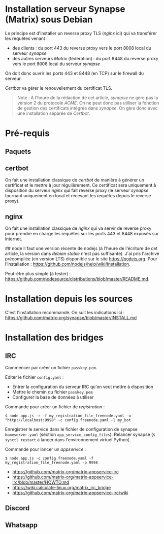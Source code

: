 Installation serveur Synapse (Matrix) sous Debian
=================================================

Le principe est d'installer un reverse proxy TLS (*nginx* ici) qui va transférer les requêtes venant :
- des clients : du port 443 du reverse proxy vers le port 8008 local du serveur *synapse*
- des autres serveurs *Matrix* (fédération) : du port 8448 du reverse proxy vers le port 8008 local du serveur *synapse*

On doit donc ouvrir les ports 443 et 8448 (en TCP) sur le firewall du serveur.

*Certbot* va gérer le renouvellement du certificat TLS.

> Note : A l'heure de la rédaction de cet article, *synapse* ne gère pas la version 2 du protocole *ACME*. On ne peut donc pas utiliser la fonction de gestion des certificats intégrée dans *synapse*. On gère donc avec une installation séparée de *Certbot*.


# Pré-requis
## Paquets

## certbot
On fait une installation classique de *certbot* de manière à générer un certificat et le mettre à jour régulièrement. Ce certificat sera uniquement à disposition du serveur *nginx* qui fait reverse proxy (le serveur *synapse* tournant uniquement en local et recevant les requêtes depuis le reverse proxy).

## nginx
On fait une installation classique de *nginx* qui va servir de reverse proxy pour prendre en charge les requêtes sur les ports 443 et 8448 exposés sur internet.

## node
Il faut une version récente de nodejs (à l'heure de l'écriture de cet article, la version dans *debian stable* n'est pas suffisante). J'ai pris l'archive précompilée (en version LTS) disponible sur le site https://nodejs.org. Pour l'installation : https://github.com/nodejs/help/wiki/Installation.

Peut-être plus simple (à tester) : https://github.com/nodesource/distributions/blob/master/README.md.

# Installation depuis les sources
C'est l'installation recommandé. On suit les indications ici : https://github.com/matrix-org/synapse/blob/master/INSTALL.md



# Installation des bridges
## IRC

Commencer par créer un fichier `passkey.pem`.

Editer le fichier `config.yaml` :
- Entrer la configuration du serveur IRC qu'on veut mettre à disposition
- Mettre le chemin du fichier `passkey.pem`
- Configurer la base de données à utiliser

Commande pour créer un fichier de *registration* :
```
$ node app.js -r -f my_registration_file_freenode.yaml -u "http://localhost:9998" -c config.freenode.yaml -l my_bot
```

Enregistrer le service dans le fichier de configuration de synapse `homeserver.yaml` (section `app_service_config_files`).
Relancer synapse (`$ synctl restart` à lancer dans l'environnement virtuel Python).

Commande pour lancer un *appservice* :
```
$ node app.js -c config.freenode.yaml -f my_registration_file_freenode.yaml -p 9998
```


* https://github.com/matrix-org/matrix-appservice-irc
* https://github.com/matrix-org/matrix-appservice-irc/blob/master/HOWTO.md
* https://wiki.calculate-linux.org/matrix_irc_bridge
* https://github.com/matrix-org/matrix-appservice-irc/wiki


## Discord


## Whatsapp
